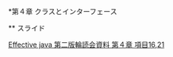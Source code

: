 *第４章 クラスとインターフェース

** スライド

[Effective java 第二版輪読会資料 第４章 項目16,21](http://www.slideshare.net/takeshiyoshimura376/effective-java-4-34815409)

